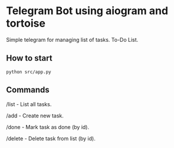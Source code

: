 # Telegram Bot using aiogram and tortoise

Simple telegram for managing list of tasks. To-Do List.

## How to start
```shell
python src/app.py 
```

## Commands
 /list - List all tasks.

 /add - Create new task.

 /done - Mark task as done (by id).
 
 /delete - Delete task from list (by id).
 
